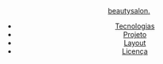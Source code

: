<!DOCTYPE html>
<html lang="pt_BR">
  <head>
    <!-- PAGE INFO -->
    <meta charset="UTF-8" />
    <meta name="viewport" content="width=device-width, initial-scale=1.0" />
    <title></title>

  </head>
  <body>
    <header id="header">
      <nav class="container">
        <a class="logo" href="#">beauty<span>salon</span>.</a>
        <!-- menu -->
        <div class="menu">
          <ul class="grid">
            <li><a class="title" href="#home">Tecnologias</a></li>
            <li><a class="title" href="#about">Projeto</a></li>
            <li><a class="title" href="#services">Layout</a></li>
            <li><a class="title" href="#testimonials">Licença</a></li>
            
       
